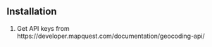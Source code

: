 <h2> Installation </h2>
<ol>
<li> Get API keys from https://developer.mapquest.com/documentation/geocoding-api/ </li>
